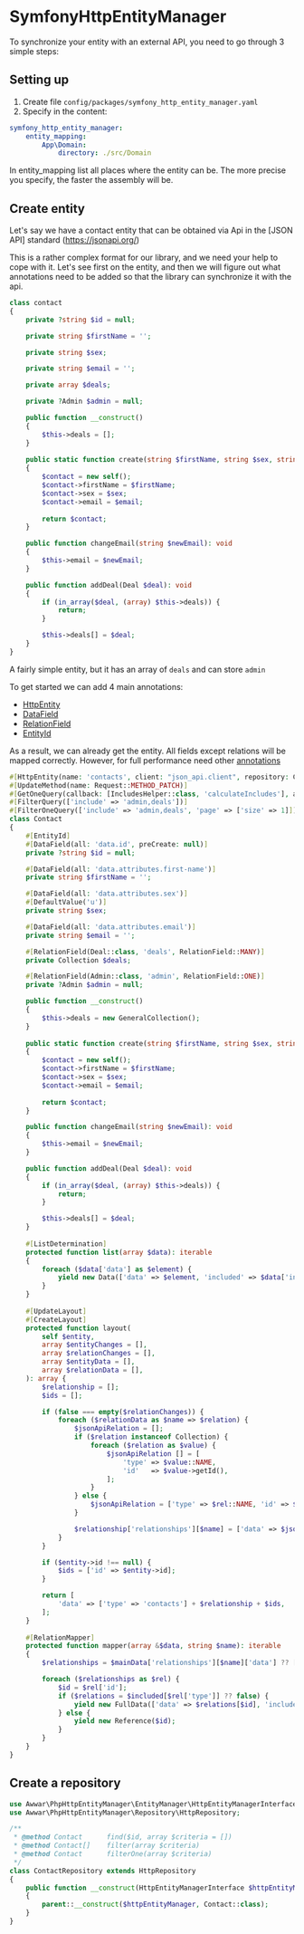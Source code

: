# SymfonyHttpEntityManager

To synchronize your entity with an external API, you need to go through 3 simple steps:

## Setting up

1) Create file `config/packages/symfony_http_entity_manager.yaml`
2) Specify in the content:

```yaml
symfony_http_entity_manager:
    entity_mapping:
        App\Domain:
            directory: ./src/Domain
```

In entity_mapping list all places where the entity can be. The more precise you specify, the faster the assembly will
be.

## Create entity

Let's say we have a contact entity that can be obtained via Api in the [JSON API] standard (https://jsonapi.org/)

This is a rather complex format for our library, and we need your help to cope with it. Let's see first on the entity,
and then we will figure out what annotations need to be added so that the library can synchronize it with the api.

```php
class contact
{
    private ?string $id = null;

    private string $firstName = '';

    private string $sex;

    private string $email = '';

    private array $deals;

    private ?Admin $admin = null;

    public function __construct()
    {
        $this->deals = [];
    }
    
    public static function create(string $firstName, string $sex, string $email): self
    {
        $contact = new self();
        $contact->firstName = $firstName;
        $contact->sex = $sex;
        $contact->email = $email;
        
        return $contact;
    }

    public function changeEmail(string $newEmail): void
    {
        $this->email = $newEmail;
    }

    public function addDeal(Deal $deal): void
    {
        if (in_array($deal, (array) $this->deals)) {
            return;
        }

        $this->deals[] = $deal;
    }
}
```

A fairly simple entity, but it has an array of `deals` and can store `admin`

To get started we can add 4 main annotations:

- [HttpEntity](ANNOTATIONS.md#httpentity)
- [DataField](ANNOTATIONS.md#datafield)
- [RelationField](ANNOTATIONS.md#relationfield)
- [EntityId](ANNOTATIONS.md#entityid)

As a result, we can already get the entity. All fields except relations will be mapped correctly. However, for full
performance need other [annotations](ANNOTATIONS.md)

```php
#[HttpEntity(name: 'contacts', client: "json_api.client", repository: ContactRepository::class, delete: 'delete-admin/{id}')]
#[UpdateMethod(name: Request::METHOD_PATCH)]
#[GetOneQuery(callback: [IncludesHelper::class, 'calculateIncludes'], args: [self::class])]
#[FilterQuery(['include' => 'admin,deals'])]
#[FilterOneQuery(['include' => 'admin,deals', 'page' => ['size' => 1]])]
class Contact
{
    #[EntityId]
    #[DataField(all: 'data.id', preCreate: null)]
    private ?string $id = null;

    #[DataField(all: 'data.attributes.first-name')]
    private string $firstName = '';

    #[DataField(all: 'data.attributes.sex')]
    #[DefaultValue('u')]
    private string $sex;

    #[DataField(all: 'data.attributes.email')]
    private string $email = '';

    #[RelationField(Deal::class, 'deals', RelationField::MANY)]
    private Collection $deals;

    #[RelationField(Admin::class, 'admin', RelationField::ONE)]
    private ?Admin $admin = null;

    public function __construct()
    {
        $this->deals = new GeneralCollection();
    }
    
    public static function create(string $firstName, string $sex, string $email): self
    {
        $contact = new self();
        $contact->firstName = $firstName;
        $contact->sex = $sex;
        $contact->email = $email;
        
        return $contact;
    }

    public function changeEmail(string $newEmail): void
    {
        $this->email = $newEmail;
    }

    public function addDeal(Deal $deal): void
    {
        if (in_array($deal, (array) $this->deals)) {
            return;
        }

        $this->deals[] = $deal;
    }
    
    #[ListDetermination]
    protected function list(array $data): iterable
    {
        foreach ($data['data'] as $element) {
            yield new Data(['data' => $element, 'included' => $data['included']], $data['links']['next']);
        }
    }
    
    #[UpdateLayout]
    #[CreateLayout]
    protected function layout(
        self $entity,
        array $entityChanges = [],
        array $relationChanges = [],
        array $entityData = [],
        array $relationData = [],
    ): array {
        $relationship = [];
        $ids = [];

        if (false === empty($relationChanges)) {
            foreach ($relationData as $name => $relation) {
                $jsonApiRelation = [];
                if ($relation instanceof Collection) {
                    foreach ($relation as $value) {
                        $jsonApiRelation [] = [
                            'type' => $value::NAME,
                            'id'   => $value->getId(),
                        ];
                    }
                } else {
                    $jsonApiRelation = ['type' => $rel::NAME, 'id' => $rel->getId()];
                }

                $relationship['relationships'][$name] = ['data' => $jsonApiRelation];
            }
        }

        if ($entity->id !== null) {
            $ids = ['id' => $entity->id];
        }

        return [
            'data' => ['type' => 'contacts'] + $relationship + $ids,
        ];
    }
    
    #[RelationMapper]
    protected function mapper(array &$data, string $name): iterable
    {
        $relationships = $mainData['relationships'][$name]['data'] ?? [];

        foreach ($relationships as $rel) {
            $id = $rel['id'];
            if ($relations = $included[$rel['type']] ?? false) {
                yield new FullData(['data' => $relations[$id], 'included' => $data['included']]);
            } else {
                yield new Reference($id);
            }
        }
    }
}
```

## Create a repository

```php
use Awwar\PhpHttpEntityManager\EntityManager\HttpEntityManagerInterface;
use Awwar\PhpHttpEntityManager\Repository\HttpRepository;

/**
 * @method Contact      find($id, array $criteria = [])
 * @method Contact[]    filter(array $criteria)
 * @method Contact      filterOne(array $criteria)
 */
class ContactRepository extends HttpRepository
{
    public function __construct(HttpEntityManagerInterface $httpEntityManager)
    {
        parent::__construct($httpEntityManager, Contact::class);
    }
}
```
